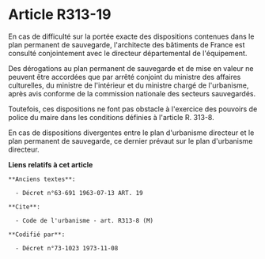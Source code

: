 # Article R313-19

En cas de difficulté sur la portée exacte des dispositions contenues dans le plan permanent de sauvegarde, l'architecte des
bâtiments de France est consulté conjointement avec le directeur départemental de l'équipement.

Des dérogations au plan permanent de sauvegarde et de mise en valeur ne peuvent être accordées que par arrêté conjoint du
ministre des affaires culturelles, du ministre de l'intérieur et du ministre chargé de l'urbanisme, après avis conforme de la
commission nationale des secteurs sauvegardés.

Toutefois, ces dispositions ne font pas obstacle à l'exercice des pouvoirs de police du maire dans les conditions définies à
l'article R. 313-8.

En cas de dispositions divergentes entre le plan d'urbanisme directeur et le plan permanent de sauvegarde, ce dernier prévaut
sur le plan d'urbanisme directeur.

**Liens relatifs à cet article**

	**Anciens textes**:

	  - Décret n°63-691 1963-07-13 ART. 19

	**Cite**:

	  - Code de l'urbanisme - art. R313-8 (M)

	**Codifié par**:

	  - Décret n°73-1023 1973-11-08
